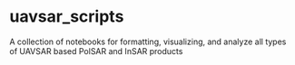 # uavsar_scripts

A collection of notebooks for formatting, visualizing, and analyze all types of UAVSAR based PolSAR and InSAR products
